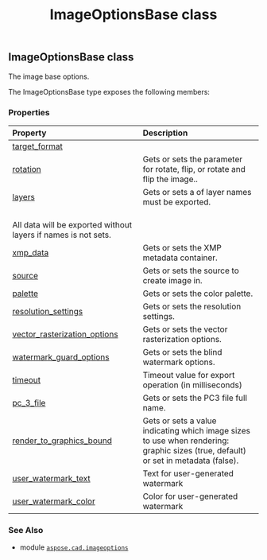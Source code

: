﻿---
title: ImageOptionsBase class
second_title: Aspose.CAD for Python via .NET API References
description: 
type: docs
weight: 230
url: /python-net/aspose.cad.imageoptions/imageoptionsbase/
is_root: false
---

## ImageOptionsBase class

The image base options.



The ImageOptionsBase type exposes the following members:

### Properties
| Property | Description |
| :- | :- |
| [target_format](/cad/python-net/aspose.cad.imageoptions/imageoptionsbase/target_format) |  |
| [rotation](/cad/python-net/aspose.cad.imageoptions/imageoptionsbase/rotation) | Gets or sets the parameter for rotate, flip, or rotate and flip the image.. |
| [layers](/cad/python-net/aspose.cad.imageoptions/imageoptionsbase/layers) | Gets or sets a of layer names must be exported.<br/>All data will be exported without layers if names is not sets. |
| [xmp_data](/cad/python-net/aspose.cad.imageoptions/imageoptionsbase/xmp_data) | Gets or sets the XMP metadata container. |
| [source](/cad/python-net/aspose.cad.imageoptions/imageoptionsbase/source) | Gets or sets the source to create image in. |
| [palette](/cad/python-net/aspose.cad.imageoptions/imageoptionsbase/palette) | Gets or sets the color palette. |
| [resolution_settings](/cad/python-net/aspose.cad.imageoptions/imageoptionsbase/resolution_settings) | Gets or sets the resolution settings. |
| [vector_rasterization_options](/cad/python-net/aspose.cad.imageoptions/imageoptionsbase/vector_rasterization_options) | Gets or sets the vector rasterization options. |
| [watermark_guard_options](/cad/python-net/aspose.cad.imageoptions/imageoptionsbase/watermark_guard_options) | Gets or sets the blind watermark options. |
| [timeout](/cad/python-net/aspose.cad.imageoptions/imageoptionsbase/timeout) | Timeout value for export operation (in milliseconds) |
| [pc_3_file](/cad/python-net/aspose.cad.imageoptions/imageoptionsbase/pc_3_file) | Gets or sets the PC3 file full name. |
| [render_to_graphics_bound](/cad/python-net/aspose.cad.imageoptions/imageoptionsbase/render_to_graphics_bound) | Gets or sets a value indicating which image sizes to use when rendering: graphic sizes (true, default) or set in metadata (false). |
| [user_watermark_text](/cad/python-net/aspose.cad.imageoptions/imageoptionsbase/user_watermark_text) | Text for user-generated watermark |
| [user_watermark_color](/cad/python-net/aspose.cad.imageoptions/imageoptionsbase/user_watermark_color) | Color for user-generated watermark |



### See Also
* module [`aspose.cad.imageoptions`](..)
